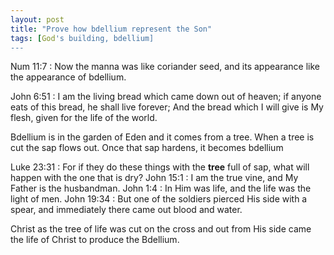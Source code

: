 ```yaml
---
layout: post
title: "Prove how bdellium represent the Son"
tags: [God's building, bdellium]
---
```


Num 11:7
: Now the manna was like coriander seed, and its appearance like the appearance of bdellium.

John 6:51
: I am the living bread which came down out of heaven; if anyone eats of this bread, he shall live forever;
And the bread which I will give is My flesh, given for the life of the world.

Bdellium is in the garden of Eden and it comes from a tree. When a tree is cut the sap flows out. Once that sap hardens, it becomes bdellium

Luke 23:31
: For if they do these things with the **tree** full of sap, what will happen with the one that is dry?
John 15:1
: I am the true vine, and My Father is the husbandman.
John 1:4
: In Him was life, and the life was the light of men.
John 19:34
: But one of the soldiers pierced His side with a spear, and immediately there came out blood and water.

Christ as the tree of life was cut on the cross and out from His side came the life of Christ to produce the Bdellium.
